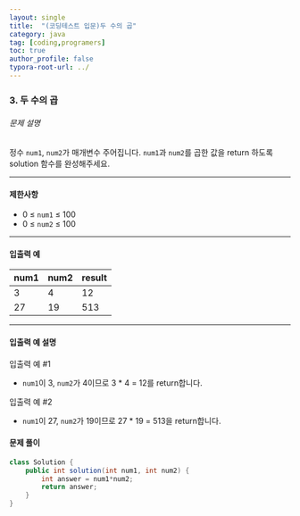 ```yaml
---
layout: single
title:  "(코딩테스트 입문)두 수의 곱"
category: java
tag: [coding,programers]
toc: true
author_profile: false
typora-root-url: ../
---
```




### 3. 두 수의 곱



###### 문제 설명

정수 `num1`, `num2`가 매개변수 주어집니다. `num1`과 `num2`를 곱한 값을 return 하도록 solution 함수를 완성해주세요.

------

#### 제한사항

- 0 ≤ `num1` ≤ 100
- 0 ≤ `num2` ≤ 100

------

#### 입출력 예

| num1 | num2 | result |
| ---- | ---- | ------ |
| 3    | 4    | 12     |
| 27   | 19   | 513    |

------

#### 입출력 예 설명

입출력 예 #1

- `num1`이 3, `num2`가 4이므로 3 * 4 = 12를 return합니다.

입출력 예 #2

- `num1`이 27, `num2`가 19이므로 27 * 19 = 513을 return합니다.



#### 문제 풀이

```java
class Solution {
    public int solution(int num1, int num2) {
        int answer = num1*num2;
        return answer;
    }
}
```



